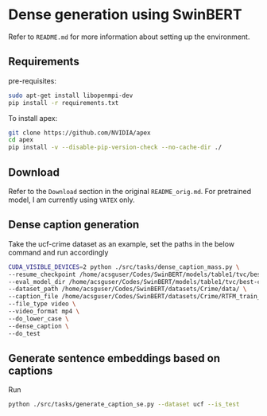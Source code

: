 # Dense generation using SwinBERT
Refer to `README.md` for more information about setting up the environment.

## Requirements 
pre-requisites:
```bash
sudo apt-get install libopenmpi-dev
pip install -r requirements.txt
```
To install apex:
```bash
git clone https://github.com/NVIDIA/apex
cd apex
pip install -v --disable-pip-version-check --no-cache-dir ./
```

## Download
Refer to the `Download` section in the original `README_orig.md`. For pretrained model, I am currently using `VATEX` only.

## Dense caption generation
Take the ucf-crime dataset as an example, set the paths in the below command and run accordingly
```bash
CUDA_VISIBLE_DEVICES=2 python ./src/tasks/dense_caption_mass.py \
--resume_checkpoint /home/acsguser/Codes/SwinBERT/models/table1/tvc/best-checkpoint/model.bin \
--eval_model_dir /home/acsguser/Codes/SwinBERT/models/table1/tvc/best-checkpoint/ \
--dataset_path /home/acsguser/Codes/SwinBERT/datasets/Crime/data/ \
--caption_file /home/acsguser/Codes/SwinBERT/datasets/Crime/RTFM_train_caption/all_captions.txt \
--file_type video \
--video_format mp4 \
--do_lower_case \
--dense_caption \
--do_test
```

## Generate sentence embeddings based on captions
Run
```bash
python ./src/tasks/generate_caption_se.py --dataset ucf --is_test
```
